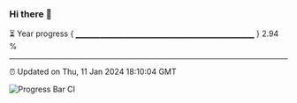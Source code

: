 ### Hi there 👋

⏳ Year progress { ▁▁▁▁▁▁▁▁▁▁▁▁▁▁▁▁▁▁▁▁▁▁▁▁▁▁▁▁▁▁ } 2.94 %

---

⏰ Updated on Thu, 11 Jan 2024 18:10:04 GMT

![Progress Bar CI](https://github.com/Shyam-Makwana/GitHub-Actions-Demo/workflows/Progress%20Bar%20CI/badge.svg)
